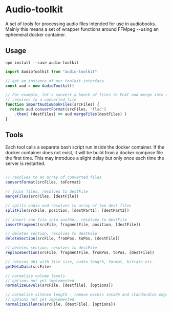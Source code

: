 # Audio-toolkit

A set of tools for processing audio files intended for use in audiobooks. Mainly this means a set of wrapper functions around FFMpeg --using an ephemeral docker container.

## Usage

``` npm install --save audio-toolkit ```

```javascript
import AudioToolkit from "audio-toolkit"

// get an instance of our toolkit interface
const aud = new AudioToolkit()

// For example, let's convert a bunch of files to FLAC and merge into one
// resolves to a converted file
function importAudioBookFiles(srcFiles) {
  return aud.convertFormat(srcFiles, 'flac')
    .then( (destFiles) => aud.mergeFiles(destFiles) )
}
```

## Tools

Each tool calls a separate bash script run inside the docker
container. If the docker container does not exist, it will be build from
a docker compose file the first time. This may introduce a slight delay
but only once each time the server is restarted.

```javascript

// resolves to an array of converted files
convertFormat(srcFiles, toFormat)

// joins files, resolves to destFile
mergeFiles(srcFiles, [destFile])

// splits audio and resolves to array of two dest files
splitFile(srcFile, position, [destPart1], [destPart2])

// insert one file into another, resolves to destFile  
insertFragment(srcFile, fragmentFile, position, [destFile])

// deletes section, resolves to destFile
deleteSection(srcFile, fromPos, toPos, [destFile])

// deletes section, resolves to destFile
replaceSection(srcFile, fragmentFile, fromPos, toPos, [destFile])

// returns obj with file size, audio length, format, bitrate etc.
getMetaData(srcFile)

// normalize volume levels
// options not yet implemented
normalizeLevels(srcFile, [destfile], [options])

// normalize silence length - remove excess inside and standardize edges
// options not yet implemented
normalizeSilence(srcFile, [destFile], [options])   


```
